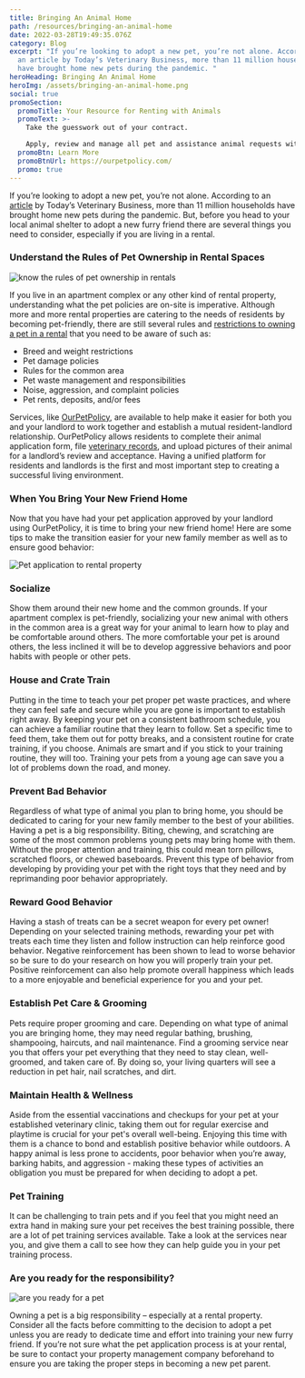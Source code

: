 ```yaml
---
title: Bringing An Animal Home
path: /resources/bringing-an-animal-home
date: 2022-03-28T19:49:35.076Z
category: Blog
excerpt: "If you’re looking to adopt a new pet, you’re not alone. According to
  an article by Today’s Veterinary Business, more than 11 million households
  have brought home new pets during the pandemic. "
heroHeading: Bringing An Animal Home
heroImg: /assets/bringing-an-animal-home.png
social: true
promoSection:
  promoTitle: Your Resource for Renting with Animals
  promoText: >-
    Take the guesswork out of your contract. 

    Apply, review and manage all pet and assistance animal requests with ease at your rental. 
  promoBtn: Learn More
  promoBtnUrl: https://ourpetpolicy.com/
  promo: true
---
```

If you’re looking to adopt a new pet, you’re not alone. According to an [article](https://todaysveterinarybusiness.com/pets-appa-survey-covid/) by Today’s Veterinary Business, more than 11 million households have brought home new pets during the pandemic. But, before you head to your local animal shelter to adopt a new furry friend there are several things you need to consider, especially if you are living in a rental.

### Understand the Rules of Pet Ownership in Rental Spaces

![know the rules of pet ownership in rentals](/assets/rules_of_pet_ownership.jpg "know the rules of pet ownership in rentals")

If you live in an apartment complex or any other kind of rental property, understanding what the pet policies are on-site is imperative. Although more and more rental properties are catering to the needs of residents by becoming pet-friendly, there are still several rules and [restrictions to owning a pet in a rental](https://ourpetpolicy.com/resources/common-breed-restrictions-for-renters-and-what-to-do-if-your-dog-is-turned-away/) that you need to be aware of such as:

* Breed and weight restrictions
* Pet damage policies
* Rules for the common area
* Pet waste management and responsibilities 
* Noise, aggression, and complaint policies
* Pet rents, deposits, and/or fees

Services, like [OurPetPolicy](https://ourpetpolicy.com/), are available to help make it easier for both you and your landlord to work together and establish a mutual resident-landlord relationship. OurPetPolicy allows residents to complete their animal application form, file [veterinary records](https://ourpetpolicy.com/resources/do-you-need-to-keep-vet-records-8-instances-where-easy-access-vet-records-come-in-handy/), and upload pictures of their animal for a landlord’s review and acceptance. Having a unified platform for residents and landlords is the first and most important step to creating a successful living environment. 

### When You Bring Your New Friend Home

Now that you have had your pet application approved by your landlord using OurPetPolicy, it is time to bring your new friend home! Here are some tips to make the transition easier for your new family member as well as to ensure good behavior:

![Pet application to rental property](/assets/bringing_an_animal_home1.jpg)

### Socialize

Show them around their new home and the common grounds. If your apartment complex is pet-friendly, socializing your new animal with others in the common area is a great way for your animal to learn how to play and be comfortable around others. The more comfortable your pet is around others, the less inclined it will be to develop aggressive behaviors and poor habits with people or other pets.

### House and Crate Train

Putting in the time to teach your pet proper pet waste practices, and where they can feel safe and secure while you are gone is important to establish right away. By keeping your pet on a consistent bathroom schedule, you can achieve a familiar routine that they learn to follow. Set a specific time to feed them, take them out for potty breaks, and a consistent routine for crate training, if you choose. Animals are smart and if you stick to your training routine, they will too. Training your pets from a young age can save you a lot of problems down the road, and money.

### Prevent Bad Behavior

Regardless of what type of animal you plan to bring home, you should be dedicated to caring for your new family member to the best of your abilities. Having a pet is a big responsibility. Biting, chewing, and scratching are some of the most common problems young pets may bring home with them. Without the proper attention and training, this could mean torn pillows, scratched floors, or chewed baseboards. Prevent this type of behavior from developing by providing your pet with the right toys that they need and by reprimanding poor behavior appropriately. 

### Reward Good Behavior

Having a stash of treats can be a secret weapon for every pet owner! Depending on your selected training methods, rewarding your pet with treats each time they listen and follow instruction can help reinforce good behavior. Negative reinforcement has been shown to lead to worse behavior so be sure to do your research on how you will properly train your pet. Positive reinforcement can also help promote overall happiness which leads to a more enjoyable and beneficial experience for you and your pet.

### Establish Pet Care & Grooming

Pets require proper grooming and care. Depending on what type of animal you are bringing home, they may need regular bathing, brushing, shampooing, haircuts, and nail maintenance. Find a grooming service near you that offers your pet everything that they need to stay clean, well-groomed, and taken care of. By doing so, your living quarters will see a reduction in pet hair, nail scratches, and dirt.

### Maintain Health & Wellness

Aside from the essential vaccinations and checkups for your pet at your established veterinary clinic, taking them out for regular exercise and playtime is crucial for your pet's overall well-being. Enjoying this time with them is a chance to bond and establish positive behavior while outdoors. A happy animal is less prone to accidents, poor behavior when you’re away, barking habits, and aggression - making these types of activities an obligation you must be prepared for when deciding to adopt a pet.

### Pet Training

It can be challenging to train pets and if you feel that you might need an extra hand in making sure your pet receives the best training possible, there are a lot of pet training services available. Take a look at the services near you, and give them a call to see how they can help guide you in your pet training process.

### Are you ready for the responsibility?

![are you ready for a pet](/assets/bringing-animal-home-blog.jpg "are you ready for a pet")

Owning a pet is a big responsibility – especially at a rental property. Consider all the facts before committing to the decision to adopt a pet unless you are ready to dedicate time and effort into training your new furry friend. If you’re not sure what the pet application process is at your rental, be sure to contact your property management company beforehand to ensure you are taking the proper steps in becoming a new pet parent.